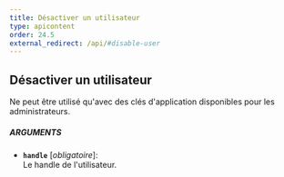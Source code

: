 ```yaml
---
title: Désactiver un utilisateur
type: apicontent
order: 24.5
external_redirect: /api/#disable-user
---
```


## Désactiver un utilisateur
Ne peut être utilisé qu'avec des clés d'application disponibles pour les administrateurs.

##### ARGUMENTS
* **`handle`** [*obligatoire*]:  
    Le handle de l'utilisateur.